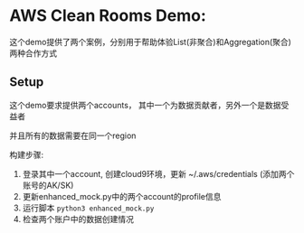 # AWS Clean Rooms Demo: 

这个demo提供了两个案例，分别用于帮助体验List(非聚合)和Aggregation(聚合)两种合作方式

## Setup

这个demo要求提供两个accounts， 其中一个为数据贡献者，另外一个是数据受益者

并且所有的数据需要在同一个region

构建步骤:

1. 登录其中一个account, 创建cloud9环境，更新 ~/.aws/credentials (添加两个账号的AK/SK)
2. 更新enhanced_mock.py中的两个account的profile信息
3. 运行脚本 `python3 enhanced_mock.py`
4. 检查两个账户中的数据创建情况

